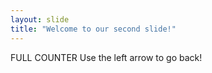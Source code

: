 ```yaml
---
layout: slide
title: "Welcome to our second slide!"
---
```

FULL COUNTER
Use the left arrow to go back!
